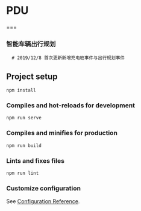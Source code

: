 # PDU
===
### 智能车辆出行规划

```
  # 2019/12/8 首次更新新增充电桩事件与出行规划事件
```

## Project setup
```
npm install
```

### Compiles and hot-reloads for development
```
npm run serve
```

### Compiles and minifies for production
```
npm run build
```

### Lints and fixes files
```
npm run lint
```

### Customize configuration
See [Configuration Reference](https://cli.vuejs.org/config/).
